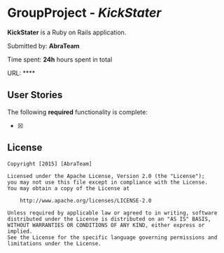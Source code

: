 # GroupProject - *KickStater*

**KickStater** is a Ruby on Rails application.

Submitted by: **AbraTeam**

Time spent: **24h** hours spent in total

URL: ****

## User Stories

The following **required** functionality is complete:

* [x]


## License

    Copyright [2015] [AbraTeam]

    Licensed under the Apache License, Version 2.0 (the "License");
    you may not use this file except in compliance with the License.
    You may obtain a copy of the License at

        http://www.apache.org/licenses/LICENSE-2.0

    Unless required by applicable law or agreed to in writing, software
    distributed under the License is distributed on an "AS IS" BASIS,
    WITHOUT WARRANTIES OR CONDITIONS OF ANY KIND, either express or implied.
    See the License for the specific language governing permissions and
    limitations under the License.
